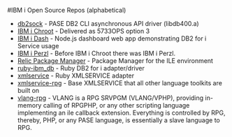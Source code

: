 #IBM i Open Source Repos (alphabetical)
- [db2sock](https://bitbucket.org/litmis/db2sock) - PASE DB2 CLI asynchronous API driver (libdb400.a)
- [IBM i Chroot](https://bitbucket.org/litmis/ibmichroot) - Delivered as 5733OPS option 3
- [IBM i Dash](https://bitbucket.org/litmis/ibmidash) - Node.js dashboard web app demonstrating DB2 for i Service usage
- [IBM i Perzl](https://bitbucket.org/litmis/ibmiperzl) - Before IBM i Chroot there was IBM i Perzl.
- [Relic Package Manager](https://github.com/Club-Seiden/RelicPackageManager) - Package Manager for the ILE environment
- [ruby-ibm_db](https://bitbucket.org/litmis/ruby-ibm_db) - Ruby DB2 for i adapter/driver
- [xmlservice](https://bitbucket.org/litmis/xmlservice) - Ruby XMLSERVICE adapter
- [xmlservice-rpg](https://bitbucket.org/inext/xmlservice-rpg) - Base XMLSERVICE that all other language toolkits are built on
- [vlang-rpg](https://bitbucket.org/inext/vlang-rpg) - VLANG is a RPG SRVPGM (VLANG/VPHP), providing in-memory calling of RPG<memory>PHP, or any other scripting language implementing an ile callback extension. Everything is controlled by RPG, thereby, PHP, or any PASE language, is essentially a slave language to RPG.